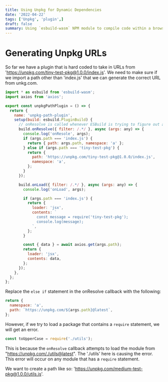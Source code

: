 ```yaml
---
title: Using Unpkg for Dynamic Dependencies
date: '2022-04-22'
tags: ['Unpkg', 'plugin',]
draft: false
summary: Using `esbuild-wasm` NPM module to compile code within a browser. 
---
```

# Generating Unpkg URLs

So far we have a plugin that is hard coded to take in URLs from 'https://unpkg.com/tiny-test-pkg@1.0.0/index.js'. We need to make sure if we import a path other than 'index.js' that we can generate the correct URL from unkg.com.

```js
import * as esbuild from 'esbuild-wasm';
import axios from 'axios';

export const unpkgPathPlugin = () => {
  return {
    name: 'unpkg-path-plugin',
    setup(build: esbuild.PluginBuild) {
      // onResolve is called whenever ESBuild is trying to figure out a path to a particular module.
      build.onResolve({ filter: /.*/ }, async (args: any) => {
        console.log('onResole', args);
        if (args.path === 'index.js') {
          return { path: args.path, namespace: 'a' };
        } else if (args.path === 'tiny-test-pkg') {
          return {
            path: 'https://unpkg.com/tiny-test-pkg@1.0.0/index.js',
            namespace: 'a',
          };
        }
      });

      build.onLoad({ filter: /.*/ }, async (args: any) => {
        console.log('onLoad', args);

        if (args.path === 'index.js') {
          return {
            loader: 'jsx',
            contents: `
              const message = require('tiny-test-pkg');
              console.log(message);
            `,
          };
        }

        const { data } = await axios.get(args.path);
        return {
          loader: 'jsx',
          contents: data,
        };
      });
    },
  };
};
```

Replace the `else if` statement in the onResolve callback with the following:

```js
return {
  namespace: 'a',
  path: `https://unpkg.com/${args.path}@latest`,
};
```

However, if we try to load a package that contains a `require` statement, we will get an error.

```js
const toUpperCase = require('./utils');
```

This is because the `onResolve` callback attempts to load the module from "https://unpkg.com/./utils@latest". The './utils' here is causing the error. This error will occur on any module that has a `require` statement.

We want to create a path like so: 'https://unpkg.com/medium-test-pkg@1.0.0/utils.js'.


